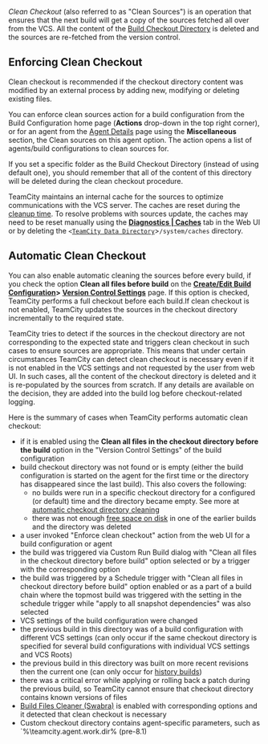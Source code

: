 [//]: # (title: Clean Checkout)
[//]: # (auxiliary-id: Clean Checkout)


_Clean Checkout_ (also referred to as "Clean Sources") is an operation that ensures that the next build will get a copy of the sources fetched all over from the VCS. All the content of the [Build Checkout Directory](build-checkout-directory.md) is deleted and the sources are re\-fetched from the version control.

## Enforcing Clean Checkout

Clean checkout is recommended if the checkout directory content was modified by an external process by adding new, modifying or deleting existing files.

You can enforce clean sources action for a build configuration from the Build Configuration home page (__Actions__ drop\-down in the top right corner), or for an agent from the [Agent Details](viewing-build-agent-details.md) page using the __Miscellaneous__ section, the Clean sources on this agent option. The action opens a list of agents/build configurations to clean sources for.

<note>

If you set a specific folder as the Build Checkout Directory (instead of using default one), you should remember that all of the content of this directory will be deleted during the clean checkout procedure.
</note>



TeamCity maintains an internal cache for the sources to optimize communications with the VCS server. The caches are reset during the [cleanup time](clean-up.md). To resolve problems with sources update, the caches may need to be reset manually using the __[Diagnostics | Caches](teamcity-monitoring-and-diagnostics.md#Caches)__ tab in the Web UI or by deleting the `<`[`TeamCity Data Directory`](teamcity-data-directory.md)>`/system/caches` directory.

## Automatic Clean Checkout

You can also enable automatic cleaning the sources before every build, if you check the option __Clean all files before build__ on the __[Create/Edit Build Configuration](creating-and-editing-build-configurations.md)&gt; [Version Control Settings](configuring-vcs-settings.md)__ page. If this option is checked, TeamCity performs a full checkout before each build.If clean checkout is not enabled, TeamCity updates the sources in the checkout directory incrementally to the required state. 

TeamCity tries to detect if the sources in the checkout directory are not corresponding to the expected state and triggers clean checkout in such cases to ensure sources are appropriate. This means that under certain circumstances TeamCity can detect clean checkout is necessary even if it is not enabled in the VCS settings and not requested by the user from web UI. In such cases, all the content of the checkout directory is deleted and it is re\-populated by the sources from scratch. If any details are available on the decision, they are added into the build log before checkout\-related logging.

Here is the summary of cases when TeamCity performs automatic clean checkout:
* if it is enabled using the __Clean all files in the checkout directory before the build__ option in the "Version Control Settings" of the build configuration
* build checkout directory was not found or is empty (either the build configuration is started on the agent for the first time or the directory has disappeared since the last build). This also covers the following: 
  * no builds were run in a specific checkout directory for a configured (or default) time and the directory became empty. See more at [automatic checkout directory cleaning](build-checkout-directory.md#Automatic+Checkout+Directory+Cleaning)
  * there was not enough [free space on disk](free-disk-space.md) in one of the earlier builds and the directory was deleted
* a user invoked "Enforce clean checkout" action from the web UI for a build configuration or agent
* the build was triggered via Custom Run Build dialog with "Clean all files in the checkout directory before build" option selected or by a trigger with the corresponding option
* the build was triggered by a Schedule trigger with "Clean all files in checkout directory before build" option enabled or as a part of a build chain where the topmost build was triggered with the setting in the schedule trigger while "apply to all snapshot dependencies" was also selected
* VCS settings of the build configuration were changed
* the previous build in this directory was of a build configuration with different VCS settings (can only occur if the same checkout directory is specified for several build configurations with individual VCS settings and VCS Roots)
* the previous build in this directory was built on more recent revisions then the current one (can only occur for [history builds](history-build.md))
* there was a critical error while applying or rolling back a patch during the previous build, so TeamCity cannot ensure that checkout directory contains known versions of files
* [Build Files Cleaner (Swabra)](build-files-cleaner-swabra.md) is enabled with corresponding options and it detected that clean checkout is necessary
* Custom checkout directory contains agent\-specific parameters, such as `%\teamcity.agent.work.dir% (pre\-8.1)
 

  
 
